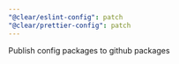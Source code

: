 ```yaml
---
"@clear/eslint-config": patch
"@clear/prettier-config": patch
---
```


Publish config packages to github packages
